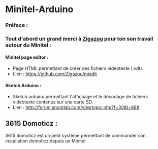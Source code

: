 # Minitel-Arduino

### Préface :

### Tout d'abord un grand merci à [Zigazou](https://github.com/Zigazou) pour ton son travail autour du Minitel :

#### Minitel page editor :

  - Page HTML permettant de créer des fichiers videotexte (.vdt).
  - Lien : https://github.com/Zigazou/miedit
  
#### Sketch Arduino :
   
  - Sketch arduino permettant l'affichage et le décodage de fichiers videotexte contenus sur une carte SD.
  - Lien : http://forum.snootlab.com/viewtopic.php?f=30&t=688


## 3615 Domoticz :

3615 domoticz est un petit système permettant de commander son installation domoticz depuis un Minitel
